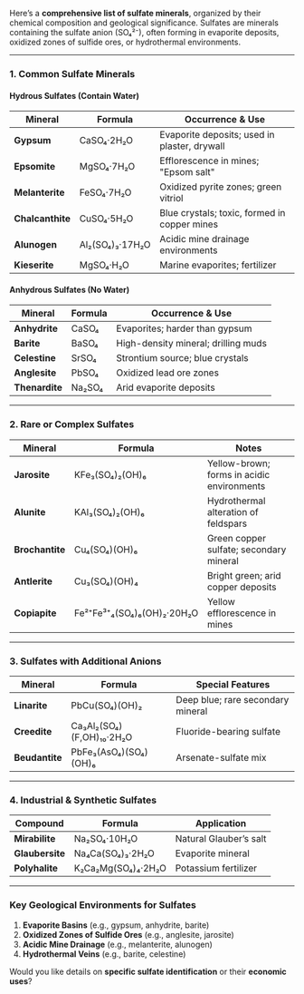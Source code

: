 Here’s a **comprehensive list of sulfate minerals**, organized by their chemical composition and geological significance. Sulfates are minerals containing the sulfate anion (SO₄²⁻), often forming in evaporite deposits, oxidized zones of sulfide ores, or hydrothermal environments.

---

### **1. Common Sulfate Minerals**
#### **Hydrous Sulfates (Contain Water)**
| **Mineral**       | **Formula**               | **Occurrence & Use** |
|-------------------|---------------------------|----------------------|
| **Gypsum**       | CaSO₄·2H₂O               | Evaporite deposits; used in plaster, drywall |
| **Epsomite**     | MgSO₄·7H₂O               | Efflorescence in mines; "Epsom salt" |
| **Melanterite**  | FeSO₄·7H₂O               | Oxidized pyrite zones; green vitriol |
| **Chalcanthite** | CuSO₄·5H₂O               | Blue crystals; toxic, formed in copper mines |
| **Alunogen**     | Al₂(SO₄)₃·17H₂O          | Acidic mine drainage environments |
| **Kieserite**    | MgSO₄·H₂O                | Marine evaporites; fertilizer |

#### **Anhydrous Sulfates (No Water)**
| **Mineral**       | **Formula**               | **Occurrence & Use** |
|-------------------|---------------------------|----------------------|
| **Anhydrite**    | CaSO₄                    | Evaporites; harder than gypsum |
| **Barite**       | BaSO₄                    | High-density mineral; drilling muds |
| **Celestine**    | SrSO₄                    | Strontium source; blue crystals |
| **Anglesite**    | PbSO₄                    | Oxidized lead ore zones |
| **Thenardite**   | Na₂SO₄                   | Arid evaporite deposits |

---

### **2. Rare or Complex Sulfates**
| **Mineral**          | **Formula**                     | **Notes** |
|----------------------|---------------------------------|-----------|
| **Jarosite**        | KFe₃(SO₄)₂(OH)₆                | Yellow-brown; forms in acidic environments |
| **Alunite**         | KAl₃(SO₄)₂(OH)₆                | Hydrothermal alteration of feldspars |
| **Brochantite**     | Cu₄(SO₄)(OH)₆                  | Green copper sulfate; secondary mineral |
| **Antlerite**       | Cu₃(SO₄)(OH)₄                  | Bright green; arid copper deposits |
| **Copiapite**       | Fe²⁺Fe³⁺₄(SO₄)₆(OH)₂·20H₂O    | Yellow efflorescence in mines |

---

### **3. Sulfates with Additional Anions**
| **Mineral**       | **Formula**               | **Special Features** |
|-------------------|---------------------------|----------------------|
| **Linarite**     | PbCu(SO₄)(OH)₂            | Deep blue; rare secondary mineral |
| **Creedite**     | Ca₃Al₂(SO₄)(F,OH)₁₀·2H₂O  | Fluoride-bearing sulfate |
| **Beudantite**   | PbFe₃(AsO₄)(SO₄)(OH)₆     | Arsenate-sulfate mix |

---

### **4. Industrial & Synthetic Sulfates**
| **Compound**      | **Formula**               | **Application** |
|-------------------|---------------------------|-----------------|
| **Mirabilite**   | Na₂SO₄·10H₂O             | Natural Glauber’s salt |
| **Glaubersite**  | Na₄Ca(SO₄)₃·2H₂O         | Evaporite mineral |
| **Polyhalite**   | K₂Ca₂Mg(SO₄)₄·2H₂O       | Potassium fertilizer |

---

### **Key Geological Environments for Sulfates**
1. **Evaporite Basins** (e.g., gypsum, anhydrite, barite)  
2. **Oxidized Zones of Sulfide Ores** (e.g., anglesite, jarosite)  
3. **Acidic Mine Drainage** (e.g., melanterite, alunogen)  
4. **Hydrothermal Veins** (e.g., barite, celestine)  

Would you like details on **specific sulfate identification** or their **economic uses**?
